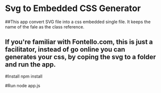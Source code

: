 # Svg to Embedded CSS Generator

##This app convert SVG file into a css embedded single file. It keeps the name of the fale as the class reference.

## If you're familiar with Fontello.com, this is just a facilitator, instead of go online you can generates your css, by coping the svg to a folder and run the app.

#Install
npm install

#Run
node app.js